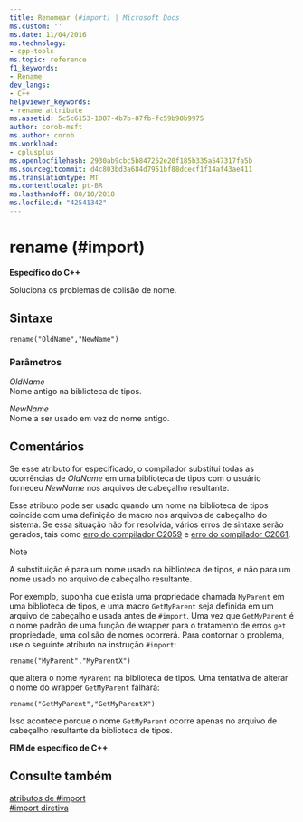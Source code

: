 ```yaml
---
title: Renomear (#import) | Microsoft Docs
ms.custom: ''
ms.date: 11/04/2016
ms.technology:
- cpp-tools
ms.topic: reference
f1_keywords:
- Rename
dev_langs:
- C++
helpviewer_keywords:
- rename attribute
ms.assetid: 5c5c6153-1087-4b7b-87fb-fc59b90b9975
author: corob-msft
ms.author: corob
ms.workload:
- cplusplus
ms.openlocfilehash: 2930ab9cbc5b847252e20f185b335a547317fa5b
ms.sourcegitcommit: d4c803bd3a684d7951bf88dcecf1f14af43ae411
ms.translationtype: MT
ms.contentlocale: pt-BR
ms.lasthandoff: 08/10/2018
ms.locfileid: "42541342"
---
```

# <a name="rename-import"></a>rename (#import)
**Específico do C++**  
  
Soluciona os problemas de colisão de nome.  
  
## <a name="syntax"></a>Sintaxe  
  
```  
rename("OldName","NewName")  
```  
  
### <a name="parameters"></a>Parâmetros  
*OldName*  
Nome antigo na biblioteca de tipos.  
  
*NewName*  
Nome a ser usado em vez do nome antigo.  
  
## <a name="remarks"></a>Comentários  
 
Se esse atributo for especificado, o compilador substitui todas as ocorrências de *OldName* em uma biblioteca de tipos com o usuário forneceu *NewName* nos arquivos de cabeçalho resultante.  
  
Esse atributo pode ser usado quando um nome na biblioteca de tipos coincide com uma definição de macro nos arquivos de cabeçalho do sistema. Se essa situação não for resolvida, vários erros de sintaxe serão gerados, tais como [erro do compilador C2059](../error-messages/compiler-errors-1/compiler-error-c2059.md) e [erro do compilador C2061](../error-messages/compiler-errors-1/compiler-error-c2061.md).  
  
> [!NOTE]
> A substituição é para um nome usado na biblioteca de tipos, e não para um nome usado no arquivo de cabeçalho resultante.  
  
Por exemplo, suponha que exista uma propriedade chamada `MyParent` em uma biblioteca de tipos, e uma macro `GetMyParent` seja definida em um arquivo de cabeçalho e usada antes de `#import`. Uma vez que `GetMyParent` é o nome padrão de uma função de wrapper para o tratamento de erros `get` propriedade, uma colisão de nomes ocorrerá. Para contornar o problema, use o seguinte atributo na instrução `#import`:  
  
```  
rename("MyParent","MyParentX")  
```  
  
que altera o nome `MyParent` na biblioteca de tipos. Uma tentativa de alterar o nome do wrapper `GetMyParent` falhará:  
  
```  
rename("GetMyParent","GetMyParentX")  
```  
  
Isso acontece porque o nome `GetMyParent` ocorre apenas no arquivo de cabeçalho resultante da biblioteca de tipos.  
  
**FIM de específico de C++**  
  
## <a name="see-also"></a>Consulte também  
 
[atributos de #import](../preprocessor/hash-import-attributes-cpp.md)   
[#import diretiva](../preprocessor/hash-import-directive-cpp.md)